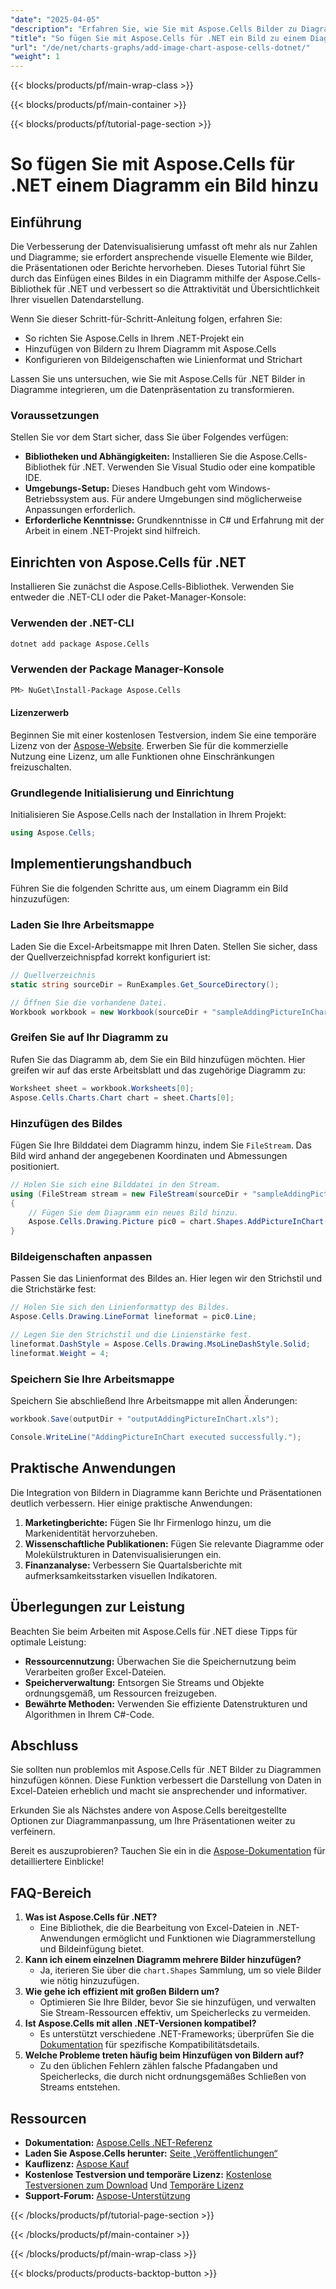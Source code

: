 ```yaml
---
"date": "2025-04-05"
"description": "Erfahren Sie, wie Sie mit Aspose.Cells Bilder zu Diagrammen in .NET hinzufügen. Optimieren Sie Ihre Datenvisualisierungen mit Schritt-für-Schritt-Anleitungen und Codebeispielen."
"title": "So fügen Sie mit Aspose.Cells für .NET ein Bild zu einem Diagramm hinzu – Eine Schritt-für-Schritt-Anleitung"
"url": "/de/net/charts-graphs/add-image-chart-aspose-cells-dotnet/"
"weight": 1
---
```


{{< blocks/products/pf/main-wrap-class >}}

{{< blocks/products/pf/main-container >}}

{{< blocks/products/pf/tutorial-page-section >}}


# So fügen Sie mit Aspose.Cells für .NET einem Diagramm ein Bild hinzu

## Einführung

Die Verbesserung der Datenvisualisierung umfasst oft mehr als nur Zahlen und Diagramme; sie erfordert ansprechende visuelle Elemente wie Bilder, die Präsentationen oder Berichte hervorheben. Dieses Tutorial führt Sie durch das Einfügen eines Bildes in ein Diagramm mithilfe der Aspose.Cells-Bibliothek für .NET und verbessert so die Attraktivität und Übersichtlichkeit Ihrer visuellen Datendarstellung.

Wenn Sie dieser Schritt-für-Schritt-Anleitung folgen, erfahren Sie:
- So richten Sie Aspose.Cells in Ihrem .NET-Projekt ein
- Hinzufügen von Bildern zu Ihrem Diagramm mit Aspose.Cells
- Konfigurieren von Bildeigenschaften wie Linienformat und Strichart

Lassen Sie uns untersuchen, wie Sie mit Aspose.Cells für .NET Bilder in Diagramme integrieren, um die Datenpräsentation zu transformieren.

### Voraussetzungen

Stellen Sie vor dem Start sicher, dass Sie über Folgendes verfügen:

- **Bibliotheken und Abhängigkeiten:** Installieren Sie die Aspose.Cells-Bibliothek für .NET. Verwenden Sie Visual Studio oder eine kompatible IDE.
- **Umgebungs-Setup:** Dieses Handbuch geht vom Windows-Betriebssystem aus. Für andere Umgebungen sind möglicherweise Anpassungen erforderlich.
- **Erforderliche Kenntnisse:** Grundkenntnisse in C# und Erfahrung mit der Arbeit in einem .NET-Projekt sind hilfreich.

## Einrichten von Aspose.Cells für .NET

Installieren Sie zunächst die Aspose.Cells-Bibliothek. Verwenden Sie entweder die .NET-CLI oder die Paket-Manager-Konsole:

### Verwenden der .NET-CLI
```bash
dotnet add package Aspose.Cells
```

### Verwenden der Package Manager-Konsole
```bash
PM> NuGet\Install-Package Aspose.Cells
```

#### Lizenzerwerb
Beginnen Sie mit einer kostenlosen Testversion, indem Sie eine temporäre Lizenz von der [Aspose-Website](https://purchase.aspose.com/temporary-license/). Erwerben Sie für die kommerzielle Nutzung eine Lizenz, um alle Funktionen ohne Einschränkungen freizuschalten.

### Grundlegende Initialisierung und Einrichtung

Initialisieren Sie Aspose.Cells nach der Installation in Ihrem Projekt:
```csharp
using Aspose.Cells;
```

## Implementierungshandbuch

Führen Sie die folgenden Schritte aus, um einem Diagramm ein Bild hinzuzufügen:

### Laden Sie Ihre Arbeitsmappe
Laden Sie die Excel-Arbeitsmappe mit Ihren Daten. Stellen Sie sicher, dass der Quellverzeichnispfad korrekt konfiguriert ist:
```csharp
// Quellverzeichnis
static string sourceDir = RunExamples.Get_SourceDirectory();

// Öffnen Sie die vorhandene Datei.
Workbook workbook = new Workbook(sourceDir + "sampleAddingPictureInChart.xls");
```

### Greifen Sie auf Ihr Diagramm zu
Rufen Sie das Diagramm ab, dem Sie ein Bild hinzufügen möchten. Hier greifen wir auf das erste Arbeitsblatt und das zugehörige Diagramm zu:
```csharp
Worksheet sheet = workbook.Worksheets[0];
Aspose.Cells.Charts.Chart chart = sheet.Charts[0];
```

### Hinzufügen des Bildes
Fügen Sie Ihre Bilddatei dem Diagramm hinzu, indem Sie `FileStream`. Das Bild wird anhand der angegebenen Koordinaten und Abmessungen positioniert.
```csharp
// Holen Sie sich eine Bilddatei in den Stream.
using (FileStream stream = new FileStream(sourceDir + "sampleAddingPictureInChart.png", FileMode.Open, FileAccess.Read))
{
    // Fügen Sie dem Diagramm ein neues Bild hinzu.
    Aspose.Cells.Drawing.Picture pic0 = chart.Shapes.AddPictureInChart(50, 50, stream, 200, 200);
}
```

### Bildeigenschaften anpassen
Passen Sie das Linienformat des Bildes an. Hier legen wir den Strichstil und die Strichstärke fest:
```csharp
// Holen Sie sich den Linienformattyp des Bildes.
Aspose.Cells.Drawing.LineFormat lineformat = pic0.Line;

// Legen Sie den Strichstil und die Linienstärke fest.
lineformat.DashStyle = Aspose.Cells.Drawing.MsoLineDashStyle.Solid;
lineformat.Weight = 4;
```

### Speichern Sie Ihre Arbeitsmappe
Speichern Sie abschließend Ihre Arbeitsmappe mit allen Änderungen:
```csharp
workbook.Save(outputDir + "outputAddingPictureInChart.xls");

Console.WriteLine("AddingPictureInChart executed successfully.");
```

## Praktische Anwendungen

Die Integration von Bildern in Diagramme kann Berichte und Präsentationen deutlich verbessern. Hier einige praktische Anwendungen:
1. **Marketingberichte:** Fügen Sie Ihr Firmenlogo hinzu, um die Markenidentität hervorzuheben.
2. **Wissenschaftliche Publikationen:** Fügen Sie relevante Diagramme oder Molekülstrukturen in Datenvisualisierungen ein.
3. **Finanzanalyse:** Verbessern Sie Quartalsberichte mit aufmerksamkeitsstarken visuellen Indikatoren.

## Überlegungen zur Leistung

Beachten Sie beim Arbeiten mit Aspose.Cells für .NET diese Tipps für optimale Leistung:
- **Ressourcennutzung:** Überwachen Sie die Speichernutzung beim Verarbeiten großer Excel-Dateien.
- **Speicherverwaltung:** Entsorgen Sie Streams und Objekte ordnungsgemäß, um Ressourcen freizugeben.
- **Bewährte Methoden:** Verwenden Sie effiziente Datenstrukturen und Algorithmen in Ihrem C#-Code.

## Abschluss

Sie sollten nun problemlos mit Aspose.Cells für .NET Bilder zu Diagrammen hinzufügen können. Diese Funktion verbessert die Darstellung von Daten in Excel-Dateien erheblich und macht sie ansprechender und informativer.

Erkunden Sie als Nächstes andere von Aspose.Cells bereitgestellte Optionen zur Diagrammanpassung, um Ihre Präsentationen weiter zu verfeinern.

Bereit es auszuprobieren? Tauchen Sie ein in die [Aspose-Dokumentation](https://reference.aspose.com/cells/net/) für detailliertere Einblicke!

## FAQ-Bereich
1. **Was ist Aspose.Cells für .NET?**
   - Eine Bibliothek, die die Bearbeitung von Excel-Dateien in .NET-Anwendungen ermöglicht und Funktionen wie Diagrammerstellung und Bildeinfügung bietet.
2. **Kann ich einem einzelnen Diagramm mehrere Bilder hinzufügen?**
   - Ja, iterieren Sie über die `chart.Shapes` Sammlung, um so viele Bilder wie nötig hinzuzufügen.
3. **Wie gehe ich effizient mit großen Bildern um?**
   - Optimieren Sie Ihre Bilder, bevor Sie sie hinzufügen, und verwalten Sie Stream-Ressourcen effektiv, um Speicherlecks zu vermeiden.
4. **Ist Aspose.Cells mit allen .NET-Versionen kompatibel?**
   - Es unterstützt verschiedene .NET-Frameworks; überprüfen Sie die [Dokumentation](https://reference.aspose.com/cells/net/) für spezifische Kompatibilitätsdetails.
5. **Welche Probleme treten häufig beim Hinzufügen von Bildern auf?**
   - Zu den üblichen Fehlern zählen falsche Pfadangaben und Speicherlecks, die durch nicht ordnungsgemäßes Schließen von Streams entstehen.

## Ressourcen
- **Dokumentation:** [Aspose.Cells .NET-Referenz](https://reference.aspose.com/cells/net/)
- **Laden Sie Aspose.Cells herunter:** [Seite „Veröffentlichungen“](https://releases.aspose.com/cells/net/)
- **Kauflizenz:** [Aspose Kauf](https://purchase.aspose.com/buy)
- **Kostenlose Testversion und temporäre Lizenz:** [Kostenlose Testversionen zum Download](https://releases.aspose.com/cells/net/) Und [Temporäre Lizenz](https://purchase.aspose.com/temporary-license/)
- **Support-Forum:** [Aspose-Unterstützung](https://forum.aspose.com/c/cells/9)


{{< /blocks/products/pf/tutorial-page-section >}}

{{< /blocks/products/pf/main-container >}}

{{< /blocks/products/pf/main-wrap-class >}}

{{< blocks/products/products-backtop-button >}}